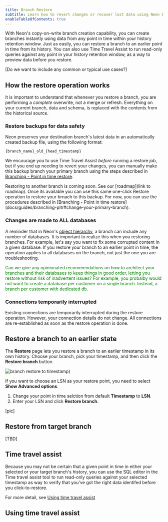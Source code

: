 ```yaml
---
title: Branch Restore
subtitle: Learn how to revert changes or recover lost data using Neon Branch Restore, with Time Travel Assist to query historical data as part of your restore workflow.
enableTableOfContents: true
---
```


With Neon's copy-on-write branch creation capability, you can create branches instantly using data from any point in time within your history retention window. Just as easily, you can restore a branch to an earlier point in time from its history. You can also use Time Travel Assist to run read-only queries against any point in your history retention window, as a way to preview data before you restore.

[Do we want to include any common or typical use cases?]

## How the restore operation works

It is important to understand that whenever you restore a branch, you are performing a _complete_ overwrite, not a merge or refresh. Everything on your current branch, data and schema, is replaced with the contents from the historical source.

### Restore backups for data safety

Neon preserves your destination branch's latest data in an automatically created backup file, using the following format:

```
{branch_name}_old_{head_timestamp}
```

We encourage you to use Time Travel Assist _before_ running a restore job, but if you end up needing to revert your changes, you can manually make this backup branch your primary branch using the steps described in [Branching - Point in time restore](docs/guides/branching-pitr#change-your-primary-branch). 

<Admonition type="note">
Restoring to another branch is coming soon. See our [roadmap](link to roadmap). Once its available you can use this same one-click Restore operation to restore your brnach to this backup. For now, you can use the procedures described in [Branching - Point in time restore](docs/guides/branching-pitr#change-your-primary-branch).
</Admonition>

### Changes are made to ALL databases

A reminder that in Neon's [object hierarchy](/docs/manage/overview), a branch can include any number of databases. It is important to realize this when you restoring branches. For example, let's say you want to fix some corrupted content in a given database. If you restore your branch to an earlier point in time, the operation applies to all databases on the branch, not just the one you are troubleshooting.

<span style="color:green;"> Can we give any opinionated recommendations on how to architect your branches and their databases to keep things in good order, letting you restore without risk of inadvertent issues? For example, you probalby would not want to create a database per customer on a single branch. Instead, a branch per customer with dedicated db.</span>

### Connections temporarily interrupted

Existing connections are temporarily interrupted during the restore operation. However, your connection details do not change. All connections are re-established as soon as the restore operation is done.

## Restore a branch to an earlier state

The **Restore** page lets you restore a branch to an earlier timestamp in its own history. Choose your branch, pick your timestamp, and then click the **Restore branch** button.

![branch restore to timestamp](/docs/guide/branch_restore_timestamp.png))

If you want to choose an LSN as your restore point, you need to select **Show Advanced options**.
1. Change your point in time selction from default **Timestamp** to **LSN**. 
1. Enter your LSN and click **Restore branch**. 

[pic]

## Restore from target branch

[TBD]

## Time travel assist

Because you may not be certain that a given point in time in either your selected or your target branch's history, you can use the SQL editor in the Time travel assist tool to run read-only queries against your selected timestamp as way to verify that you've got the right data identifed before you click-to-restore.

For more detail, see [Using time travel assist](#using-time-travel-assist)





## Using time travel assist

